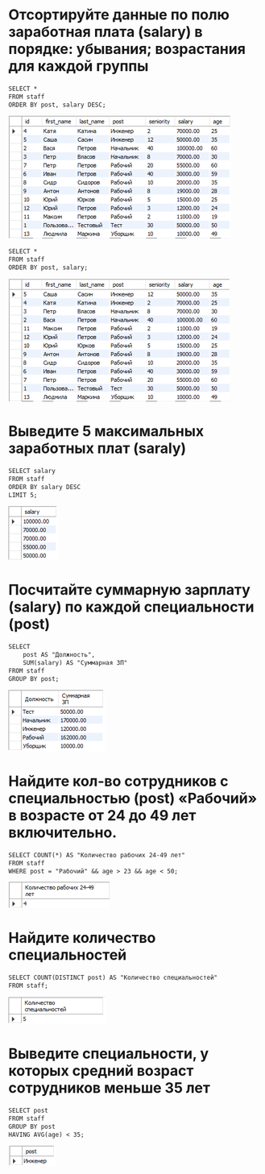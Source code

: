# Отсортируйте данные по полю заработная плата (salary) в порядке: убывания; возрастания для каждой группы
    SELECT *
    FROM staff
    ORDER BY post, salary DESC;
![Error](Query1.1.png)

    SELECT *
    FROM staff
    ORDER BY post, salary;
![Error](Query1.2.png)

# Выведите 5 максимальных заработных плат (saraly)

    SELECT salary
    FROM staff
    ORDER BY salary DESC
    LIMIT 5;
![Error](Query2.png)

# Посчитайте суммарную зарплату (salary) по каждой специальности (роst)

    SELECT 
	    post AS "Должность",
	    SUM(salary) AS "Суммарная ЗП"
    FROM staff
    GROUP BY post;
![Error](Query3.png)

# Найдите кол-во сотрудников с специальностью (post) «Рабочий» в возрасте от 24 до 49 лет включительно.

    SELECT COUNT(*) AS "Количество рабочих 24-49 лет"
    FROM staff
    WHERE post = "Рабочий" && age > 23 && age < 50;
![Error](Query4.png)

# Найдите количество специальностей

    SELECT COUNT(DISTINCT post) AS "Количество специальностей"
    FROM staff;
![Error](Query5.png)

# Выведите специальности, у которых средний возраст сотрудников меньше 35 лет

    SELECT post
    FROM staff
    GROUP BY post
    HAVING AVG(age) < 35;
![Error](Query6.png)